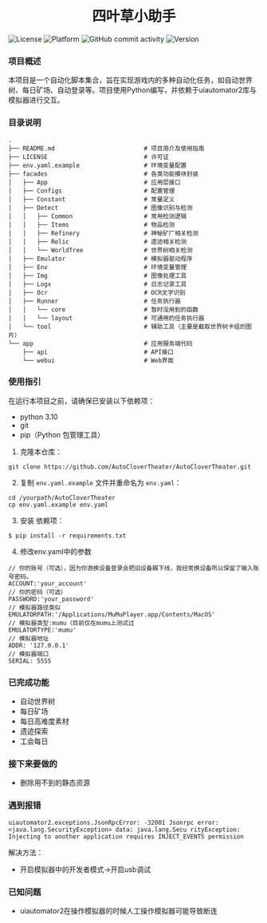<div style="text-align: center">

# 四叶草小助手

</div>

![License](https://img.shields.io/github/license/AutoCloverTheater/AutoCloverTheater)
![Platform](https://img.shields.io/badge/Platform-Windows%20%7C%20macOS-blueviolet)
![GitHub commit activity](https://img.shields.io/github/commit-activity/y/AutoCloverTheater/AutoCloverTheater)
![Version](https://img.shields.io/badge/Version-0.1.0-blue)

### 项目概述
本项目是一个自动化脚本集合，旨在实现游戏内的多种自动化任务，如自动世界树、每日矿场、自动登录等。项目使用Python编写，并依赖于uiautomator2库与模拟器进行交互。

### 目录说明
```
.
├── README.md                         # 项目简介及使用指南
├── LICENSE                           # 许可证
├── env.yaml.example                  # 环境变量配置
├── facades                           # 各类功能模块封装
│   ├── App                           # 应用层接口
│   ├── Configs                       # 配置管理
│   ├── Constant                      # 常量定义
│   ├── Detect                        # 图像识别与检测
│   │   ├── Common                    # 常用检测逻辑
│   │   ├── Items                     # 物品检测
│   │   ├── Refinery                  # 神秘矿厂相关检测
│   │   ├── Relic                     # 遗迹相关检测
│   │   └── WorldTree                 # 世界树相关检测
│   ├── Emulator                      # 模拟器驱动程序
│   ├── Env                           # 环境变量管理
│   ├── Img                           # 图像处理工具
│   ├── Logx                          # 日志记录工具
│   ├── Ocr                           # OCR文字识别
│   ├── Runner                        # 任务执行器
│   │   └── core                      # 暂时没用到的函数
│   │   └── layout                    # 可通用的任务执行器
│   └── tool                          # 辅助工具（主要是截取世界树卡组的图片）
└── app                               # 应用服务端代码
    ├── api                           # API接口
    └── webui                         # Web界面
```
### 使用指引
在运行本项目之前，请确保已安装以下依赖项：
- python 3.10
- git
- pip（Python 包管理工具）

1. 克隆本仓库：
```
git clone https://github.com/AutoCloverTheater/AutoCloverTheater.git
```
2. 复制 `env.yaml.example` 文件并重命名为 `env.yaml`：
```
cd /yourpath/AutoCloverTheater
cp env.yaml.example env.yaml
```
3. 安装 依赖项：
```
$ pip install -r requirements.txt
```

4. 修改env.yaml中的参数
```
// 你的账号（可选），因为你游换设备登录会把旧设备踢下线，我经常换设备所以保留了输入账号密码。
ACCOUNT:'your_account'
// 你的密码（可选）
PASSWORD:'your_password'
// 模拟器路径类似
EMULATORPATH:'/Applications/MuMuPlayer.app/Contents/MacOS'
// 模拟器类型:mumu（目前仅在mumu上测试过
EMULATORTYPE:'mumu'
// 模拟器地址
ADDR: '127.0.0.1'
// 模拟器端口
SERIAL: 5555
```


### 已完成功能
- 自动世界树
- 每日矿场
- 每日高难度素材
- 遗迹探索
- 工会每日

### 接下来要做的
- 删除用不到的静态资源

### 遇到报错
```
uiautomator2.exceptions.JsonRpcError: -32001 Jsonrpc error: <java.lang.SecurityException> data: java.lang.Secu rityException: Injecting to another application requires INJECT_EVENTS permission
```
解决方法：
- 开启模拟器中的开发者模式->开启usb调试

### 已知问题
- uiautomator2在操作模拟器的时候人工操作模拟器可能导致断连